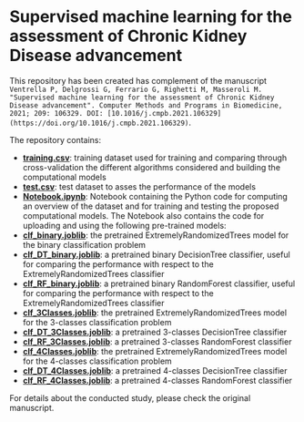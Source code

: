 # Supervised machine learning for the assessment of Chronic Kidney Disease advancement 

This repository has been created has complement of the manuscript ```Ventrella P, Delgrossi G, Ferrario G, Righetti M, Masseroli M. "Supervised machine learning for the assessment of Chronic Kidney Disease advancement". Computer Methods and Programs in Biomedicine, 2021; 209: 106329. DOI: [10.1016/j.cmpb.2021.106329](https://doi.org/10.1016/j.cmpb.2021.106329)```.

The repository contains:
- [**training.csv**](https://github.com/Piervipv/CKD_advancement_assessment/blob/main/training.csv): training dataset used for training and comparing through cross-validation the different algorithms considered and building the computational models
- [**test.csv**](https://github.com/Piervipv/CKD_advancement_assessment/blob/main/test.csv): test dataset to asses the performance of the models
- [**Notebook.ipynb**](https://github.com/Piervipv/CKD_advancement_assessment/blob/main/Notebook.ipynb): Notebook containing the Python code for computing an overview of the dataset and for training and testing the proposed computational models. The Notebook also contains the code for uploading and using the following pre-trained models:
- [**clf_binary.joblib**](https://github.com/Piervipv/CKD_advancement_assessment/blob/main/clf_binary.joblib): the pretrained ExtremelyRandomizedTrees model for the binary classification problem
- [**clf_DT_binary.joblib**](https://github.com/DEIB-GECO/CKD_advancement_assessment/blob/main/clf_DT_binary): a pretrained binary DecisionTree classifier, useful for comparing the performance with respect to the ExtremelyRandomizedTrees classifier
- [**clf_RF_binary.joblib**](https://github.com/DEIB-GECO/CKD_advancement_assessment/blob/main/clf_RF_binary): a pretrained binary RandomForest classifier, useful for comparing the performance with respect to the ExtremelyRandomizedTrees classifier
- [**clf_3Classes.joblib**](https://github.com/Piervipv/CKD_advancement_assessment/blob/main/clf_3Classes.joblib): the pretrained ExtremelyRandomizedTrees model for the 3-classes classification problem
- [**clf_DT_3Classes.joblib**](https://github.com/DEIB-GECO/CKD_advancement_assessment/blob/main/clf_DT_3Classes): a pretrained 3-classes DecisionTree classifier
- [**clf_RF_3Classes.joblib**](https://github.com/DEIB-GECO/CKD_advancement_assessment/blob/main/clf_RF_3Classes): a pretrained 3-classes RandomForest classifier
- [**clf_4Classes.joblib**](https://github.com/Piervipv/CKD_advancement_assessment/blob/main/clf_4Classes.joblib): the pretrained ExtremelyRandomizedTrees model for the 4-classes classification problem
- [**clf_DT_4Classes.joblib**](https://github.com/DEIB-GECO/CKD_advancement_assessment/blob/main/clf_DT_4Classes): a pretrained 4-classes DecisionTree classifier
- [**clf_RF_4Classes.joblib**](https://github.com/DEIB-GECO/CKD_advancement_assessment/blob/main/clf_RF_4Classes): a pretrained 4-classes RandomForest classifier

For details about the conducted study, please check the original manuscript.

